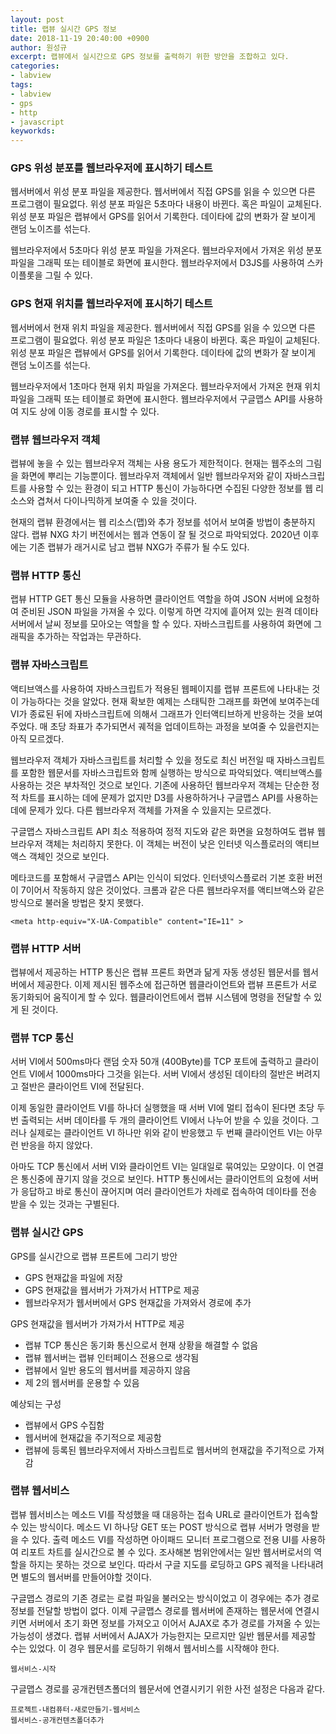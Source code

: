 ```yaml
---
layout: post
title: 랩뷰 실시간 GPS 정보
date: 2018-11-19 20:40:00 +0900
author: 원성규
excerpt: 랩뷰에서 실시간으로 GPS 정보를 출력하기 위한 방안을 조합하고 있다.
categories:
- labview
tags: 
- labview
- gps
- http
- javascript
keyworkds:
---
```


### GPS 위성 분포를 웹브라우저에 표시하기 테스트

웹서버에서 위성 분포 파일을 제공한다.
웹서버에서 직접 GPS를 읽을 수 있으면 다른 프로그램이 필요없다.
위성 분포 파일은 5초마다 내용이 바뀐다. 혹은 파일이 교체된다.
위성 분포 파일은 랩뷰에서 GPS를 읽어서 기록한다.
데이타에 값의 변화가 잘 보이게 랜덤 노이즈를 섞는다.

웹브라우저에서 5초마다 위성 분포 파일을 가져온다.
웹브라우저에서 가져온 위성 분포 파일을 그래픽 또는 테이블로 화면에 표시한다.
웹브라우저에서 D3JS를 사용하여 스카이플롯을 그릴 수 있다.

### GPS 현재 위치를 웹브라우저에 표시하기 테스트

웹서버에서 현재 위치 파일을 제공한다.
웹서버에서 직접 GPS를 읽을 수 있으면 다른 프로그램이 필요없다.
위성 분포 파일은 1초마다 내용이 바뀐다. 혹은 파일이 교체된다.
위성 분포 파일은 랩뷰에서 GPS를 읽어서 기록한다.
데이타에 값의 변화가 잘 보이게 랜덤 노이즈를 섞는다.

웹브라우저에서 1초마다 현재 위치 파일을 가져온다.
웹브라우저에서 가져온 현재 위치 파일을 그래픽 또는 테이블로 화면에 표시한다.
웹브라우저에서 구글맵스 API를 사용하여 지도 상에 이동 경로를 표시할 수 있다.


### 랩뷰 웹브라우저 객체

랩뷰에 놓을 수 있는 웹브라우저 객체는 사용 용도가 제한적이다. 현재는 웹주소의 그림을 화면에 뿌리는 기능뿐이다.
웹브라우저 객체에서 일반 웹브라우저와 같이 자바스크립트를 사용할 수 있는 환경이 되고 HTTP 통신이 가능하다면 
수집된 다양한 정보를 웹 리소스와 겹쳐서 다이나믹하게 보여줄 수 있을 것이다.

현재의 랩뷰 환경에서는 웹 리소스(맵)와 추가 정보를 섞어서 보여줄 방법이 충분하지 않다.
랩뷰 NXG 차기 버전에서는 웹과 연동이 잘 될 것으로 파악되었다. 
2020년 이후에는 기존 랩뷰가 래거시로 남고 랩뷰 NXG가 주류가 될 수도 있다.


### 랩뷰 HTTP 통신

랩뷰 HTTP GET 통신 모듈을 사용하면 클라이언트 역할을 하여 JSON 서버에 요청하여 준비된 JSON 파일을 가져올 수 있다.
이렇게 하면 각지에 흩어져 있는 원격 데이타 서버에서 날씨 정보를 모아오는 역할을 할 수 있다.
자바스크립트를 사용하여 화면에 그래픽을 추가하는 작업과는 무관하다.


### 랩뷰 자바스크립트

액티브액스를 사용하여 자바스크립트가 적용된 웹페이지를 랩뷰 프론트에 나타내는 것이 가능하다는 것을 알았다.
현재 확보한 예제는 스태틱한 그래프를 화면에 보여주는데 VI가 종료된 뒤에 자바스크립트에 의해서 그래프가 인터액티브하게 반응하는 것을 보여주었다.
매 초당 좌표가 추가되면서 궤적을 업데이트하는 과정을 보여줄 수 있을런지는 아직 모르겠다.

웹브라우저 객체가 자바스크립트를 처리할 수 있을 정도로 최신 버전일 때 자바스크립트를 포함한 웹문서를 자바스크립트와 함께 실행하는 방식으로 파악되었다.
액티브액스를 사용하는 것은 부차적인 것으로 보인다. 기존에 사용하던 웹브라우저 객체는 단순한 정적 차트를 표시하는 데에 문제가 없지만 D3를 사용하하거나 구글맵스 API를 사용하는데에 문제가 있다.
다른 웹브라우저 객체를 가져올 수 있을지는 모르겠다.

구글맵스 자바스크립트 API 최소 적용하여 정적 지도와 같은 화면을 요청하여도 랩뷰 웹브라우저 객체는 처리하지 못한다.
이 객체는 버전이 낮은 인터넷 익스플로러의 액티브액스 객체인 것으로 보인다.

메타코드를 포함해서 구글맵스 API는 인식이 되었다. 인터넷익스플로러 기본 호환 버전이 7이어서 작동하지 않은 것이었다.
크롬과 같은 다른 웹브라우저를 액티브액스와 같은 방식으로 불러올 방법은 찾지 못했다.
```
<meta http-equiv="X-UA-Compatible" content="IE=11" >
```

### 랩뷰 HTTP 서버

랩뷰에서 제공하는 HTTP 통신은 랩뷰 프론트 화면과 닮게 자동 생성된 웹문서를 웹서버에서 제공한다. 
이제 제시된 웹주소에 접근하면 웹클라이언트와 랩뷰 프론트가 서로 동기화되어 움직이게 할 수 있다.
웹클라이언트에서 랩뷰 시스템에 명령을 전달할 수 있게 된 것이다.

### 랩뷰 TCP 통신

서버 VI에서 500ms마다 랜덤 숫자 50개 (400Byte)를 TCP 포트에 출력하고 클라이언트 VI에서 1000ms마다 그것을 읽는다.
서버 VI에서 생성된 데이타의 절반은 버려지고 절반은 클라이언트 VI에 전달된다.

이제 동일한 클라이언트 VI를 하나더 실행했을 때 서버 VI에 멀티 접속이 된다면 초당 두 번 출력되는 서버 데이타를 두 개의 클라이언트 VI에서 나누어 받을 수 있을 것이다. 
그러나 실제로는 클라이언트 VI 하나만 위와 같이 반응했고 두 번째 클라이언트 VI는 아무런 반응을 하지 않았다.

아마도 TCP 통신에서 서버 VI와 클라이언트 VI는 일대일로 묶여있는 모양이다. 이 연결은 통신중에 끊기지 않을 것으로 보인다. HTTP 통신에서는 클라이언트의 요청에 서버가 응답하고 바로 통신이 끊어지며 여러 클라이언트가 차례로 접속하여 데이타를 전송 받을 수 있는 것과는 구별된다.

### 랩뷰 실시간 GPS 

GPS를 실시간으로 랩뷰 프론트에 그리기 방안
- GPS 현재값을 파일에 저장
- GPS 현재값을 웹서버가 가져가서 HTTP로 제공
- 웹브라우저가 웹서버에서 GPS 현재값을 가져와서 경로에 추가

GPS 현재값을 웹서버가 가져가서 HTTP로 제공
- 랩뷰 TCP 통신은 동기화 통신으로서 현재 상황을 해결할 수 없음
- 랩뷰 웹서버는 랩뷰 인터페이스 전용으로 생각됨
- 랩뷰에서 일반 용도의 웹서버를 제공하지 않음
- 제 2의 웹서버를 운용할 수 있음

예상되는 구성
- 랩뷰에서 GPS 수집함
- 웹서버에 현재값을 주기적으로 제공함
- 랩뷰에 등록된 웹브라우저에서 자바스크립트로 웹서버의 현재값을 주기적으로 가져감

### 랩뷰 웹서비스

랩뷰 웹서비스는 메소드 VI를 작성했을 때 대응하는 접속 URL로 클라이언트가 접속할 수 있는 방식이다.
메소드 VI 하나당 GET 또는 POST 방식으로 랩뷰 서버가 명령을 받을 수 있다.
출력 메소드 VI를 작성하면 아이패드 모니터 프로그램으로 전용 UI를 사용하여 리포트 차트를 실시간으로 볼 수 있다.
조사해본 범위안에서는 일반 웹서버로서의 역할을 하지는 못하는 것으로 보인다.
따라서 구글 지도를 로딩하고 GPS 궤적을 나타내려면 별도의 웹서버를 만들어야할 것이다.

구글맵스 경로의 기존 경로는 로컬 파일을 불러오는 방식이었고 이 경우에는 추가 경로 정보를 전달할 방법이 없다.
이제 구글맵스 경로를 웹서버에 존재하는 웹문서에 연결시키면 서버에서 초기 화면 정보를 가져오고 이어서 AJAX로 추가 경로를 가져올 수 있는 가능성이 생겼다.
랩뷰 서버에서 AJAX가 가능한지는 모르지만 일반 웹문서를 제공할 수는 있었다.
이 경우 웹문서를 로딩하기 위해서 웹서비스를 시작해야 한다.
```
웹서비스-시작
```
구글맵스 경로를 공개컨텐츠폴더의 웹문서에 연결시키기 위한 사전 설정은 다음과 같다.
```
프로젝트-내컴퓨터-새로만들기-웹서비스
웹서비스-공개컨텐츠폴더추가
```



